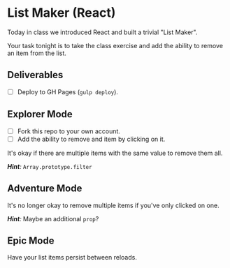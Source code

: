 # List Maker (React)

Today in class we introduced React and built a trivial "List Maker".

Your task tonight is to take the class exercise and add the ability to remove an item from the list.

## Deliverables

- [ ] Deploy to GH Pages (`gulp deploy`).

## Explorer Mode

- [ ] Fork this repo to your own account.
- [ ] Add the ability to remove and item by clicking on it.

It's okay if there are multiple items with the same value to remove them all.

_**Hint**:_ `Array.prototype.filter`

## Adventure Mode

It's no longer okay to remove multiple items if you've only clicked on one.

_**Hint**:_ Maybe an additional `prop`?

## Epic Mode

Have your list items persist between reloads.
